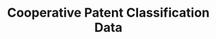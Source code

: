 ---
layout: default
bigquery: https://console.cloud.google.com/bigquery?p=patents-public-data&d=cpc&page=dataset
citation: '“Cooperative Patent Classification” by the EPO and USPTO, for public use. '
contributors: EPO, USPTO
cost: None
description: Cooperative Patent Classification Data contains the scheme and definitions
  of the Cooperative Patent Classification system for classifying patent documents.
  The CPC is the result of a partnership between the EPO and the USPTO in their joint
  effort to develop a common, internationally compatible classification system for
  technical documents, in particular patent publications, which will be used by both
  offices in the patent granting process
documentation: https://www.cooperativepatentclassification.org/cpcSchemeAndDefinitions
last_edit: Mon, 04 Apr 2022 19:07:06 GMT
location: https://www.cooperativepatentclassification.org/index
maintained_by: USPTO, EPO
schema_fields: '[''synonyms'', ''parents'', ''ipc_concordant'', ''ipcConcordant'',
  ''sizeCache'', ''limitingReferences'', ''child_groups'', ''application_references'',
  ''date_revised'', ''residual_references'', ''dateRevised'', ''definition'', ''status'',
  ''titleFull'', ''not_allocatable'', ''informativeReferences'', ''breakdown_code'',
  ''symbol'', ''breakdownCode'', ''limiting_references'', ''notAllocatable'', ''children'',
  ''residualReferences'', ''titlePart'', ''title_part'', ''glossary'', ''additional_only'',
  ''applicationReferences'', ''title_full'', ''childGroups'', ''informative_references'',
  ''level'']'
shortname: cooperative_patent_classification
tags:
- patents
- science
title: Cooperative Patent Classification Data
uuid: 984374a7-16e9-4b35-9445-458daceb01bf
---